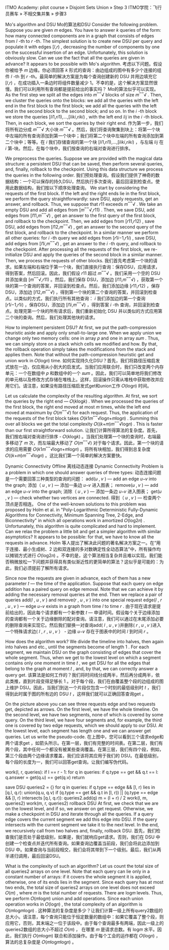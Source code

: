 ITMO Academy: pilot course » Disjoint Sets Union » Step 3
ITMO学院：飞行员赛车 » 不相交集并集 » 步骤3

Mo's algorithm and DSU  Mo的算法和DSU
Consider the following problem. Suppose you are given 𝑚
 edges. You have to answer 𝑘
 queries of the form: how many connected components are in a graph that consists of edges from 𝑙
-th to 𝑟
-th. The simplest solution is to create new DSU per query and populate it with edges [𝑙,𝑟)
, decreasing the number of components by one on the successful insertion of an edge. Unfortunately, this solution is obviously slow. Can we use the fact that all the queries are given in advance? It appears to be possible with Mo's algorithm.
考虑以下问题。假设你被给予 𝑚
 边缘。你必须回答 𝑘
 形式的查询：由边组成的图中有多少个连接的组件 𝑙
 -th 到 𝑟
 -th。最简单的解决方案是为每个查询创建新的 DSU 并用边填充它 [𝑙,𝑟)
 ，在成功插入一条边时将组件数量减少 1。不幸的是，这个解决方案显然很慢。我们可以利用所有查询都是提前给出的事实吗？ Mo的算法似乎可以实现。
As the first step we split all the edges into 𝑚‾‾√
 blocks of size 𝑚‾‾√
. Then, we cluster the queries onto the blocks: we add all the queries with the left end in the first block to the first block; we add all the queries with the left end in the second block to the second block; and so on. In the 𝑖
-th block we store the queries [𝑙𝑖1,𝑟𝑖1),…,[𝑙𝑖𝑘𝑖,𝑟𝑖𝑘𝑖)
, with the left end 𝑙𝑖𝑗
 in the 𝑖
-th block. Then, in each block, we sort the queries by their right end.
作为第一步，我们将所有边分成 𝑚‾‾√
 大小块 𝑚‾‾√
 。然后，我们将查询聚集到块上：将第一个块中左端的所有查询添加到第一个块中；我们将第二个块中左端的所有查询添加到第二个块中；等等。在 𝑖
 我们存储查询的第一个块 [𝑙𝑖1,𝑟𝑖1),…,[𝑙𝑖𝑘𝑖,𝑟𝑖𝑘𝑖)
 ，与左端 𝑙𝑖𝑗
 在 𝑖
 第-块。然后，在每个块中，我们按查询的右端对查询进行排序。

We preprocess the queries. Suppose we are provided with the magical data structure: a persistent DSU that can be saved, then perform several queries, and, finally, rollback to the checkpoint. Using this data structure we process the queries in the following order.
我们预处理查询。假设我们提供了神奇的数据结构：一个可以保存的持久DSU，然后执行多次查询，最后回滚到检查点。使用此数据结构，我们按以下顺序处理查询。
We start by considering the requests of the first block. If the left and the right ends lie in the first block, we perform the query straightforwardly: save DSU, apply requests, get an answer, and rollback. Thus, we suppose that 𝑟11
 exceeds 𝑚‾‾√
. We take an empty DSU and add all edges from [𝑚‾‾√,𝑟11)
. Then, we save DSU, add edges from [𝑙11,𝑚‾‾√)
, get an answer to the first query of the first block, and rollback to the checkpoint. Then, we add edges from [𝑟11,𝑟12)
, save DSU, add edges from [𝑙12,𝑚‾‾√)
, get an answer to the second query of the first block, and rollback to the checkpoint. In a similar manner we perform all other queries: for 𝑖
-th query we add edges from [𝑟1𝑖−1,𝑟1𝑖)
, save DSU, add edges from [𝑙1𝑖,𝑚‾‾√)
, get an answer to the 𝑖
-th query, and rollback to the checkpoint. After processing all the requests of the first block, we re-initialize DSU and apply the queries of the second block in a similar manner. Then, we process the requests of other blocks.
我们首先考虑第一个块的请求。如果左端和右端位于第一个块，我们直接执行查询：保存DSU，应用请求，得到答案，然后回滚。因此，我们假设 𝑟11
 超过 𝑚‾‾√
 。我们采用一个空的 DSU 并添加来自 [𝑚‾‾√,𝑟11)
 。然后，我们保存 DSU，添加边 [𝑙11,𝑚‾‾√)
 ，获取第一个块的第一个查询的答案，并回滚到检查点。然后，我们添加边缘 [𝑟11,𝑟12)
 ，保存DSU，添加边 [𝑙12,𝑚‾‾√)
 ，得到第一个块的第二个查询的答案，并回滚到检查点。以类似的方式，我们执行所有其他查询： 𝑖
 我们添加边的第一个查询 [𝑟1𝑖−1,𝑟1𝑖)
 ，保存DSU，添加边 [𝑙1𝑖,𝑚‾‾√)
 ，得到答案 𝑖
 -th 查询，并回滚到检查点。处理完第一个块的所有请求后，我们重新初始化 DSU 并以类似的方式应用第二个块的查询。然后，我们处理其他块的请求。

How to implement persistent DSU? At first, we put the path-compression heuristic aside and apply only small-to-large one. When we apply union we change only two memory cells: one in array 𝑝
 and one in array 𝑠𝑢𝑚
. Thus, we can simply store on a stack which cells we modified and how. By that, the rollback operation simply takes the modifications from the stack and applies them. Note that without the path-compression heuristic get and union work in 𝑂(log𝑛)
 time.
如何实现持久化DSU？首先，我们将路径压缩启发式放在一边，仅应用从小到大的启发式。当我们应用联合时，我们只改变两个内存单元：一个在数组中 𝑝
 和数组中的一个 𝑠𝑢𝑚
 。因此，我们可以简单地将我们修改的单元格以及修改方式存储在堆栈上。这样，回滚操作只需从堆栈中获取修改并应用它们。请注意，如果没有路径压缩启发式get和union工作 𝑂(log𝑛)
 时间。

Let us calculate the complexity of the resulting algorithm. At first, we sort the queries by the right end — 𝑂(𝑘log𝑘)
. When we processed the queries of the first block, the right end moved at most 𝑚
 times, while the left end moved at maximum by 𝑂(𝑚‾‾√)
 for each request. Thus, the application of the requests of the first block takes 𝑂(𝑘1𝑚‾‾√log𝑛+𝑚log𝑛)
. Summing this over all blocks we get the total complexity 𝑂((𝑘+𝑚)𝑚‾‾√log𝑛)
. This is faster than our first straightforward solution.
让我们计算所得算法的复杂度。首先，我们按右端对查询进行排序 - 𝑂(𝑘log𝑘)
 。当我们处理第一个块的查询时，右端最多移动了 𝑚
 次，而左端最大移动了 𝑂(𝑚‾‾√)
 对于每个请求。因此，第一个块的请求的应用需要 𝑂(𝑘1𝑚‾‾√log𝑛+𝑚log𝑛)
 。将所有块相加，我们得到总复杂度 𝑂((𝑘+𝑚)𝑚‾‾√log𝑛)
 。这比我们第一个简单的解决方案要快。

Dynamic Connectivity Offline
离线动态连接
Dynamic Connectivity Problem is a problem in which one should answer queries of three types:
动态连接问题是一个需要回答三种类型的查询的问题：
add(𝑢
, 𝑣
) — add an edge 𝑢−𝑣
 into the graph;
添加（ 𝑢
 , 𝑣
 ) — 添加一条边 𝑢−𝑣
 进入图表；
remove(𝑢
, 𝑣
) — add an edge 𝑢−𝑣
 into the graph;
消除（ 𝑢
 , 𝑣
 ) — 添加一条边 𝑢−𝑣
 进入图表；
get(𝑢
, 𝑣
) — check whether two vertices are connected.
得到（ 𝑢
 , 𝑣
 ) — 检查两个顶点是否相连。
One of the well-known solutions to this problem was proposed by Holm et al. in "Poly-Logarithmic Deterministic Fully-Dynamic Algorithms for Connectivity, Minimum Spanning Tree, 2-Edge, and Biconnectivity" in which all operations work in amortized 𝑂(log2𝑛)
. Unfortunately, this algorithm is quite complicated and hard to implement. Can we relax the problem a little bit and get a simpler algorithm with similar asymptotics? It appears to be possible: for that, we have to know all the requests in advance.
Holm 等人提出了解决此问题的著名解决方案之一。在“用于连接、最小生成树、2 边和双连接的多对数确定性全动态算法”中，所有操作均以摊销方式进行 𝑂(log2𝑛)
 。不幸的是，这个算法相当复杂并且难以实现。我们能否稍微放松一下问题并获得具有类似渐近性的更简单的算法？这似乎是可能的：为此，我们必须提前了解所有请求。

Since now the requests are given in advance, each of them has a new parameter 𝑡
 — the time of the application. Suppose that each query on edge addition has a paired query on edge removal. Note that we can achieve it by adding the necessary removal queries at the end. Then we replace a pair of queries add(𝑙
, 𝑢
, 𝑣
) and remove(𝑟
, 𝑢
, 𝑣
) into one special request edge(𝑙
, 𝑟
, 𝑢
, 𝑣
) — edge 𝑢−𝑣
 exists in a graph from time 𝑙
 to time 𝑟
.
由于现在请求是提前给出的，因此每个请求都有一个新参数 𝑡
 — 申请时间。假设每个关于边缘添加的查询都有一个关于边缘删除的配对查询。请注意，我们可以通过在末尾添加必要的删除查询来实现它。然后我们替换一对查询add( 𝑙
 , 𝑢
 , 𝑣
 )并删除( 𝑟
 , 𝑢
 , 𝑣
 )进入一个特殊请求边( 𝑙
 , 𝑟
 , 𝑢
 , 𝑣
 ） - 边缘 𝑢−𝑣
 存在于图表中的时间 𝑙
 到时间 𝑟
 。

How does the algorithm work? We divide the timeline into halves, then again into halves and etc., until the segments become of length 1
. For each segment, we maintain DSU on the graph consisting of edges that cover the whole segment. Thus, when we get to the lowest level on which a segment contains only one moment in time 𝑡
, we get DSU for all the edges that belong to the graph at moment 𝑡
, and, by that, we can correctly answer a query get.
该算法是如何工作的？我们将时间线分成两半，然后再分成两半，依此类推，直到片段变得足够长 1
 。对于每个段，我们在由覆盖整个段的边组成的图上维护 DSU。因此，当我们到达一个片段仅包含一个时刻的最低级别时 𝑡
 ，我们得到此时属于图的所有边的 DSU 𝑡
 ，这样我们就可以正确回答查询get 。


On the picture above you can see three requests edge and two requests get, depicted as arrows. On the first level, we have the whole timeline. On the second level, we have two segments, none of which is covered by some query. On the third level, we have four segments and, for example, the third one is covered by two edge requests, which we should apply to our DSU. At the lowest level, each segment has length one and we can answer get queries. Let us write the pseudo-code.
在上图中，您可以看到三个请求edge和两个请求get ，如箭头所示。在第一层，我们有完整的时间表。在第二层，我们有两个段，其中任何一个都没有被某些查询覆盖。在第三层，我们有四个段，例如，第三个段由两个边缘请求覆盖，我们应该将其应用于我们的 DSU。在最低级别，每个段的长度为一，我们可以回答get查询。让我们编写伪代码。

work(l, r, queries):
  if l == r - 1:
    for q in queries:
      if q.type == get && q.t == l:
        q.answer = get(q.u) == get(q.v)
    return

  save DSU
  queries2 = {}
  for q in queries:
    if q.type == edge && [l, r) lies in [q.l, q.r):
      union(q.u, q.v)
    if (q.type == get && q.t in [l, r)) ||
        (q.type == edge && [l, r) intersects [q.l, q.r)):
      queries2.add(q)
  m = (l + r) / 2
  work(l, m, queries2)
  work(m, r, queries2)
  rollback DSU
At first, we check that we are on the lowest level, and if so, we answer on get request. Otherwise, we make a checkpoint in DSU and iterate through all the queries. If a query edge covers the current segment we add this edge into DSU. If the query intersects with the current segment we take it to the next level. In the end, we recursively call from two halves and, finally, rollback DSU.
首先，我们检查我们是否处于最低级别，如果是，我们就响应get请求。否则，我们在 DSU 中创建一个检查点并迭代所有查询。如果查询边覆盖当前段，我们会将此边添加到 DSU 中。如果查询与当前段相交，我们会将其带到下一个级别。最后，我们从两半递归调用，最后回滚DSU。

What is the complexity of such an algorithm? Let us count the total size of all queries2 arrays on one level. Note that each query can lie only in a constant number of arrays: if it covers the whole segment it is applied, otherwise, one of its ends lies in the segment. Since each query has at most two ends, the total size of queries2 arrays on one level does not exceed 𝑂(𝑚)
, where 𝑚
 is the total number of requests. There are log𝑚
 levels. Thus, we perform 𝑂(𝑚log𝑚)
 union and add operations. Since each union operation works in 𝑂(log𝑛)
, the total complexity of an algorithm is 𝑂(𝑚log𝑚log𝑛)
.
这种算法的复杂度是多少？让我们计算一级上所有query2数组的总大小。请注意，每个查询只能位于恒定数量的数组中：如果它覆盖了整个段，则应用它，否则，其末端之一位于该段中。由于每个查询最多有两端，因此一级上的queries2数组的总大小不超过 𝑂(𝑚)
 ， 在哪里 𝑚
 是请求总数。有 log𝑚
 水平。因此，我们执行 𝑂(𝑚log𝑚)
 联合和添加操作。由于每个工会的运作都在 𝑂(log𝑛)
 ，算法的总复杂度是 𝑂(𝑚log𝑚log𝑛)
 。